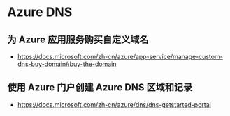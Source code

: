 # Azure DNS

## 为 Azure 应用服务购买自定义域名

- <https://docs.microsoft.com/zh-cn/azure/app-service/manage-custom-dns-buy-domain#buy-the-domain>

## 使用 Azure 门户创建 Azure DNS 区域和记录

- <https://docs.microsoft.com/zh-cn/azure/dns/dns-getstarted-portal>